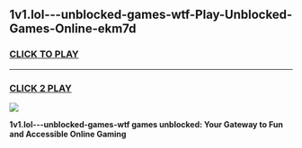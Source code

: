 
## 1v1.lol---unblocked-games-wtf-Play-Unblocked-Games-Online-ekm7d
<h3>
<a href="https://premium76.site?title=1v1.lol---unblocked-games-wtf&ref=25A">CLICK TO PLAY</a></h3>
<hr>

<h3>
<a href="https://premium76.site?title=1v1.lol---unblocked-games-wtf&ref=25A">CLICK 2 PLAY</a>
  
</h3>

<a href="https://premium76.site?title=1v1.lol---unblocked-games-wtf&ref=25A"><img src="https://clearcache.store/games.png"></a>


**1v1.lol---unblocked-games-wtf games unblocked: Your Gateway to Fun and Accessible Online Gaming**
